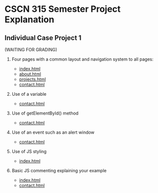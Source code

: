 # CSCN 315 Semester Project Explanation
## Individual Case Project 1
(WAITING FOR GRADING)
1. Four pages with a common layout and navigation system to all pages:
    - [index.html](https://jeffreyv101.github.io/sdc-club-website/index.html)
    - [about.html](https://jeffreyv101.github.io/sdc-club-website/about.html)
    - [projects.html](https://jeffreyv101.github.io/sdc-club-website/projects.html)
    - [contact.html](https://jeffreyv101.github.io/sdc-club-website/contact.html)

2. Use of a variable
    - [contact.html](https://jeffreyv101.github.io/sdc-club-website/contact.html)

3. Use of getElementById() method
    - [contact.html](https://jeffreyv101.github.io/sdc-club-website/contact.html)

4. Use of an event such as an alert window
    - [contact.html](https://jeffreyv101.github.io/sdc-club-website/contact.html)

5. Use of JS styling
    - [index.html](https://jeffreyv101.github.io/sdc-club-website/index.html)

6. Basic JS commenting explaining your example
    - [index.html](https://jeffreyv101.github.io/sdc-club-website/index.html)
    - [contact.html](https://jeffreyv101.github.io/sdc-club-website/contact.html)